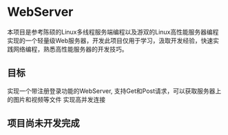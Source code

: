 # WebServer
本项目是参考陈硕的Linux多线程服务端编程以及游双的Linux高性能服务器编程实现的一个轻量级Web服务器，开发此项目仅用于学习，汲取开发经验，快速实践网络编程，熟悉高性能服务器的开发技巧。

## 目标
实现一个带注册登录功能的WebServer, 支持Get和Post请求，可以获取服务器上的图片和视频等文件
实现高并发连接

## 项目尚未开发完成
